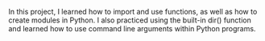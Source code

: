 In this project, I learned how to import and use functions, as well as how to create modules in Python. I also practiced using the built-in dir() function and learned how to use command line arguments within Python programs.
